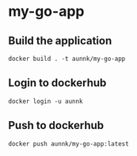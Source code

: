 # my-go-app

## Build the application

```
docker build . -t aunnk/my-go-app
```

## Login to dockerhub

```
docker login -u aunnk
```

## Push to dockerhub

```
docker push aunnk/my-go-app:latest
```
